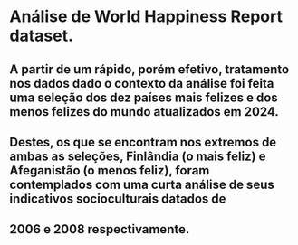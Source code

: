 # Análise de World Happiness Report dataset.

##  A partir de um rápido, porém efetivo, tratamento nos dados dado o contexto da análise foi feita uma seleção dos dez países mais felizes e dos menos felizes do mundo atualizados em 2024.
## Destes, os que se encontram nos extremos de ambas as seleções, Finlândia (o mais feliz) e Afeganistão (o menos feliz), foram contemplados com uma curta análise de seus indicativos socioculturais datados de
## 2006 e 2008 respectivamente.
